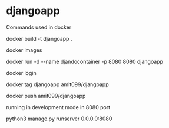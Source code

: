 # djangoapp

Commands used in docker


docker build -t djangoapp .

docker images

docker run -d --name djandocontainer -p 8080:8080 djangoapp

docker login

docker tag djangoapp amit099/djangoapp

docker push amit099/djangoapp


running in development mode in 8080 port

python3 manage.py runserver 0.0.0.0:8080
